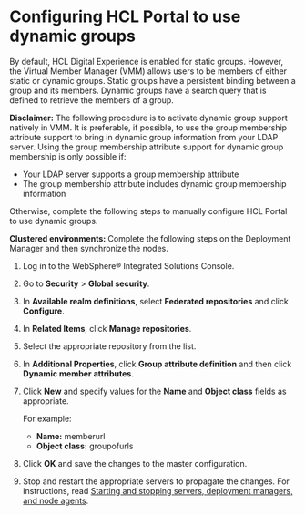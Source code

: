 # Configuring HCL Portal to use dynamic groups

By default, HCL Digital Experience is enabled for static groups. However, the Virtual Member Manager \(VMM\) allows users to be members of either static or dynamic groups. Static groups have a persistent binding between a group and its members. Dynamic groups have a search query that is defined to retrieve the members of a group.

**Disclaimer:** The following procedure is to activate dynamic group support natively in VMM. It is preferable, if possible, to use the group membership attribute support to bring in dynamic group information from your LDAP server. Using the group membership attribute support for dynamic group membership is only possible if:

-   Your LDAP server supports a group membership attribute
-   The group membership attribute includes dynamic group membership information

Otherwise, complete the following steps to manually configure HCL Portal to use dynamic groups.

**Clustered environments:** Complete the following steps on the Deployment Manager and then synchronize the nodes.

1.  Log in to the WebSphere® Integrated Solutions Console.

2.  Go to **Security** \> **Global security**.

3.  In **Available realm definitions**, select **Federated repositories** and click **Configure**.

4.  In **Related Items**, click **Manage repositories**.

5.  Select the appropriate repository from the list.

6.  In **Additional Properties**, click **Group attribute definition** and then click **Dynamic member attributes**.

7.  Click **New** and specify values for the **Name** and **Object class** fields as appropriate.

    For example:

    -   **Name:** memberurl
    -   **Object class:** groupofurls
8.  Click **OK** and save the changes to the master configuration.

9.  Stop and restart the appropriate servers to propagate the changes. For instructions, read [Starting and stopping servers, deployment managers, and node agents](/digital-experience/deployment/manage/stopstart.md).



